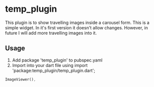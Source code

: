 <!--
This README describes the package. If you publish this package to pub.dev,
this README's contents appear on the landing page for your package.

For information about how to write a good package README, see the guide for
[writing package pages](https://dart.dev/guides/libraries/writing-package-pages).

For general information about developing packages, see the Dart guide for
[creating packages](https://dart.dev/guides/libraries/create-library-packages)
and the Flutter guide for
[developing packages and plugins](https://flutter.dev/developing-packages).
-->

# temp_plugin

This plugin is to show travelling images inside a carousel form. This is a simple widget. In it's first version it doesn't allow changes. However, in future I will add more travelling images into it. 



## Usage
1. Add package 'temp_plugin' to pubspec.yaml
2. Import into your dart file using 
import 'package:temp_plugin/temp_plugin.dart';


```dart
ImageViewer(),
```

